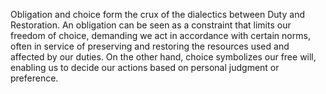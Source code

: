 
Obligation and choice form the crux of the dialectics between Duty and Restoration. An obligation can be seen as a constraint that limits our freedom of choice, demanding we act in accordance with certain norms, often in service of preserving and restoring the resources used and affected by our duties. On the other hand, choice symbolizes our free will, enabling us to decide our actions based on personal judgment or preference.

